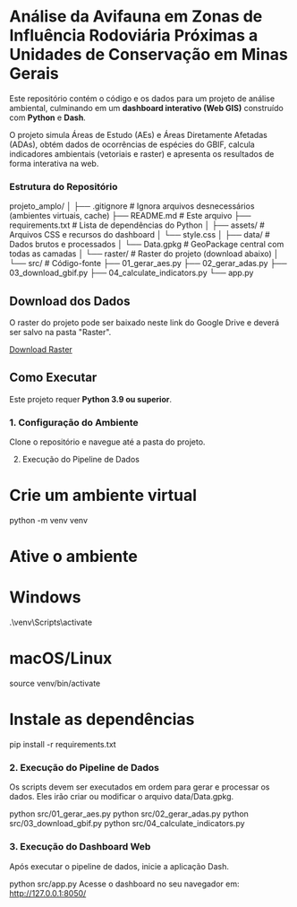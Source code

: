 # Análise da Avifauna em Zonas de Influência Rodoviária Próximas a Unidades de Conservação em Minas Gerais

Este repositório contém o código e os dados para um projeto de análise ambiental, culminando em um **dashboard interativo (Web GIS)** construído com **Python** e **Dash**.

O projeto simula Áreas de Estudo (AEs) e Áreas Diretamente Afetadas (ADAs), obtém dados de ocorrências de espécies do GBIF, calcula indicadores ambientais (vetoriais e raster) e apresenta os resultados de forma interativa na web.

### Estrutura do Repositório
projeto_amplo/ │ ├── .gitignore # Ignora arquivos desnecessários (ambientes virtuais, cache) ├── README.md # Este arquivo ├── requirements.txt # Lista de dependências do Python │ ├── assets/ # Arquivos CSS e recursos do dashboard │ └── style.css │ ├── data/ # Dados brutos e processados │ └── Data.gpkg # GeoPackage central com todas as camadas │ └── raster/ # Raster do projeto (download abaixo) │ └── src/ # Código-fonte ├── 01_gerar_aes.py ├── 02_gerar_adas.py ├── 03_download_gbif.py ├── 04_calculate_indicators.py └── app.py


## Download dos Dados

O raster do projeto pode ser baixado neste link do Google Drive e deverá ser salvo na pasta "Raster".

[Download Raster](https://drive.google.com/drive/folders/1PMvYD3S4GAeBGPcm4YG0z3nCJ_qUBcB2?usp=drive_link)

## Como Executar

Este projeto requer **Python 3.9 ou superior**.

### 1. Configuração do Ambiente

Clone o repositório e navegue até a pasta do projeto.

2. Execução do Pipeline de Dados
# Crie um ambiente virtual
python -m venv venv

# Ative o ambiente
# Windows
.\venv\Scripts\activate
# macOS/Linux
source venv/bin/activate

# Instale as dependências
pip install -r requirements.txt

### 2. Execução do Pipeline de Dados
Os scripts devem ser executados em ordem para gerar e processar os dados. Eles irão criar ou modificar o arquivo data/Data.gpkg.

python src/01_gerar_aes.py
python src/02_gerar_adas.py
python src/03_download_gbif.py
python src/04_calculate_indicators.py

### 3. Execução do Dashboard Web
Após executar o pipeline de dados, inicie a aplicação Dash.

python src/app.py
Acesse o dashboard no seu navegador em: http://127.0.0.1:8050/
